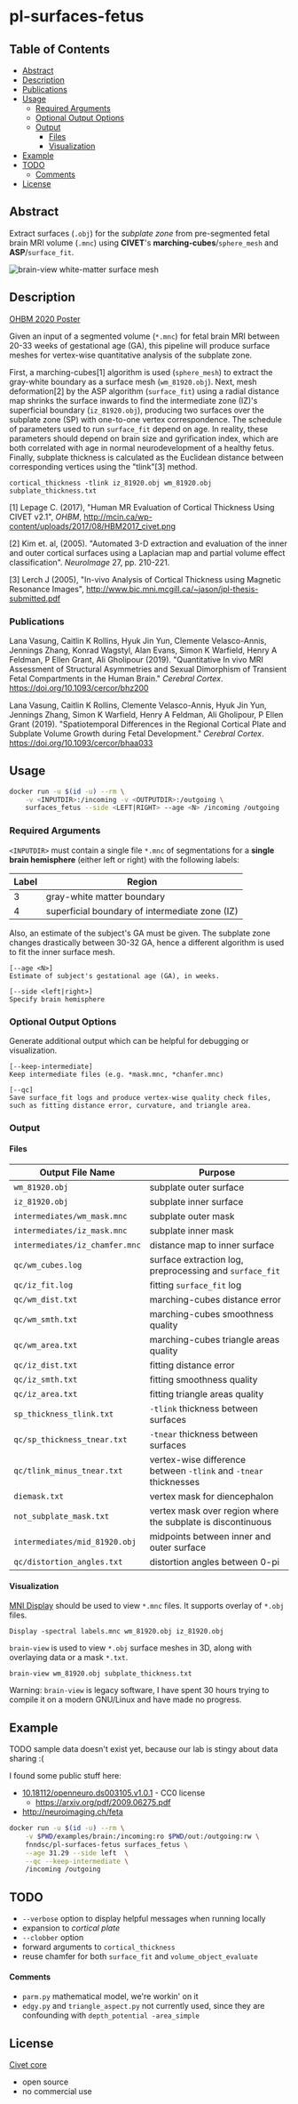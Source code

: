 # pl-surfaces-fetus

## Table of Contents

* [Abstract](#abstract)
* [Description](#description)
* [Publications](#publications)
* [Usage](#usage)
    * [Required Arguments](#required-arguments)
    * [Optional Output Options](#optional-output-options)
    * [Output](#output)
        * [Files](#files)
        * [Visualization](#visualization)
* [Example](#example)
* [TODO](#todo)
    * [Comments](#comments)
* [License](#license)

## Abstract

Extract surfaces (`.obj`) for the *subplate zone*
from pre-segmented fetal brain MRI volume (`.mnc`) using
**CIVET**'s **marching-cubes**/`sphere_mesh` and **ASP**/`surface_fit`.

![brain-view white-matter surface mesh](examples/spectral.png)

## Description

[OHBM 2020 Poster](https://fnndsc.childrens.harvard.edu/conferences/2020/OHBM/Jennings/Jennings_Zhang_OHBM_2020_Subplace_Surfaces.pdf)

Given an input of a segmented volume (`*.mnc`) for fetal brain MRI between 20-33
weeks of gestational age (GA), this pipeline will produce surface meshes for
vertex-wise quantitative analysis of the subplate zone.

First, a marching-cubes[1] algorithm is used (`sphere_mesh`) to extract the
gray-white boundary as a surface mesh (`wm_81920.obj`). Next, mesh deformation[2]
by the ASP algorithm (`surface_fit`) using a radial distance map shrinks the
surface inwards to find the intermediate zone (IZ)'s superficial boundary
(`iz_81920.obj`), producing two surfaces over the subplate zone (SP) with one-to-one
vertex correspondence. The schedule of parameters used to run `surface_fit` depend
on age. In reality, these parameters should depend on brain size and gyrification index,
which are both correlated with age in normal neurodevelopment of a healthy fetus.
Finally, subplate thickness is calculated as the Euclidean distance between
corresponding vertices using the "tlink"[3] method.

    cortical_thickness -tlink iz_81920.obj wm_81920.obj subplate_thickness.txt

[1] Lepage C. (2017), "Human MR Evaluation of Cortical Thickness Using CIVET v2.1", *OHBM*,
http://mcin.ca/wp-content/uploads/2017/08/HBM2017_civet.png

[2] Kim et. al, (2005). "Automated 3-D extraction and evaluation of the inner and outer
cortical surfaces using a Laplacian map and partial volume effect classification".
*NeuroImage* 27, pp. 210-221.

[3] Lerch J (2005), "In-vivo Analysis of Cortical Thickness using Magnetic Resonance Images",
http://www.bic.mni.mcgill.ca/~jason/jpl-thesis-submitted.pdf

### Publications

Lana Vasung, Caitlin K Rollins, Hyuk Jin Yun, Clemente Velasco-Annis, Jennings Zhang,
Konrad Wagstyl, Alan Evans, Simon K Warfield, Henry A Feldman, P Ellen Grant, Ali Gholipour (2019).
"Quantitative In vivo MRI Assessment of Structural Asymmetries and Sexual Dimorphism of Transient
Fetal Compartments in the Human Brain." *Cerebral Cortex*. https://doi.org/10.1093/cercor/bhz200

Lana Vasung, Caitlin K Rollins, Clemente Velasco-Annis, Hyuk Jin Yun, Jennings Zhang,
Simon K Warfield, Henry A Feldman, Ali Gholipour, P Ellen Grant (2019).
"Spatiotemporal Differences in the Regional Cortical Plate and Subplate Volume Growth
during Fetal Development." *Cerebral Cortex*. https://doi.org/10.1093/cercor/bhaa033

## Usage

```bash
docker run -u $(id -u) --rm \
    -v <INPUTDIR>:/incoming -v <OUTPUTDIR>:/outgoing \
    surfaces_fetus --side <LEFT|RIGHT> --age <N> /incoming /outgoing
```

### Required Arguments

`<INPUTDIR>` must contain a single file `*.mnc`
of segmentations for a **single brain hemisphere** (either left or right)
with the following labels:


Label | Region
------|-------
3     | gray-white matter boundary
4     | superficial boundary of intermediate zone (IZ)


Also, an estimate of the subject's GA must be given.
The subplate zone changes drastically between 30-32 GA,
hence a different algorithm is used to fit the inner surface mesh.

    [--age <N>]
    Estimate of subject's gestational age (GA), in weeks.

    [--side <left|right>]
    Specify brain hemisphere


### Optional Output Options

Generate additional output which can be helpful for debugging or visualization.

    [--keep-intermediate]
    Keep intermediate files (e.g. *mask.mnc, *chanfer.mnc)

    [--qc]
    Save surface_fit logs and produce vertex-wise quality check files,
    such as fitting distance error, curvature, and triangle area.

### Output

#### Files

Output File Name                        | Purpose
----------------------------------------|--------
`wm_81920.obj`                          | subplate outer surface
`iz_81920.obj`                          | subplate inner surface
`intermediates/wm_mask.mnc`             | subplate outer mask
`intermediates/iz_mask.mnc`             | subplate inner mask
`intermediates/iz_chamfer.mnc`          | distance map to inner surface
`qc/wm_cubes.log`                       | surface extraction log, preprocessing and `surface_fit`
`qc/iz_fit.log`                         | fitting `surface_fit` log
`qc/wm_dist.txt`                        | marching-cubes distance error
`qc/wm_smth.txt`                        | marching-cubes smoothness quality
`qc/wm_area.txt`                        | marching-cubes triangle areas quality
`qc/iz_dist.txt`                        | fitting distance error
`qc/iz_smth.txt`                        | fitting smoothness quality
`qc/iz_area.txt`                        | fitting triangle areas quality
`sp_thickness_tlink.txt`                | `-tlink` thickness between surfaces
`qc/sp_thickness_tnear.txt`             | `-tnear` thickness between surfaces
`qc/tlink_minus_tnear.txt`              | vertex-wise difference between `-tlink` and `-tnear` thicknesses
`diemask.txt`                           | vertex mask for diencephalon
`not_subplate_mask.txt`                 | vertex mask over region where the subplate is discontinuous
`intermediates/mid_81920.obj`           | midpoints between inner and outer surface
`qc/distortion_angles.txt`              | distortion angles between 0-pi

#### Visualization

[MNI Display](http://www.bic.mni.mcgill.ca/software/Display/Display.html)
should be used to view `*.mnc` files. It supports overlay of `*.obj` files.

    Display -spectral labels.mnc wm_81920.obj iz_81920.obj

`brain-view` is used to view `*.obj` surface meshes in 3D, along with overlaying
data or a mask `*.txt`.

    brain-view wm_81920.obj subplate_thickness.txt

Warning: `brain-view` is legacy software, I have spent 30 hours trying to compile it
on a modern GNU/Linux and have made no progress.

## Example

TODO sample data doesn't exist yet, because our lab is stingy about data sharing :(

I found some public stuff here:

- [10.18112/openneuro.ds003105.v1.0.1](https://openneuro.org/datasets/ds003105/versions/1.0.1/) - CC0 license
    - https://arxiv.org/pdf/2009.06275.pdf
- http://neuroimaging.ch/feta

```bash
docker run -u $(id -u) --rm \
    -v $PWD/examples/brain:/incoming:ro $PWD/out:/outgoing:rw \
    fnndsc/pl-surfaces-fetus surfaces_fetus \
    --age 31.29 --side left  \
    --qc --keep-intermediate \
    /incoming /outgoing
```

## TODO

- `--verbose` option to display helpful messages when running locally
- expansion to *cortical plate*
- `--clobber` option
- forward arguments to `cortical_thickness`
- reuse chamfer for both `surface_fit` and `volume_object_evaluate`

#### Comments

- `parm.py` mathematical model, we're workin' on it
- `edgy.py` and `triangle_aspect.py` not currently used, since they are confounding with `depth_potential -area_simple`

## License

[Civet core](https://github.com/aces/CIVET_Full_Project/blob/master/LICENSE)

- open source
- no commercial use
